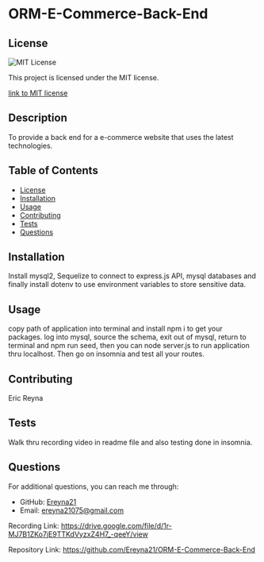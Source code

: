 
# ORM-E-Commerce-Back-End

## License
  <img src="https://img.shields.io/badge/license-MIT-blue" alt="MIT License" />

  This project is licensed under the MIT license.
  
<a href= "https://choosealicense.com/licenses/mit/">link to MIT license</a>

## Description
To provide a back end for a e-commerce website that uses the latest technologies.

## Table of Contents
- [License](#license)
- [Installation](#installation)
- [Usage](#usage)
- [Contributing](#contributing)
- [Tests](#tests)
- [Questions](#questions)

## Installation
Install mysql2, Sequelize to connect to express.js API, mysql databases and finally install dotenv to use environment variables to store sensitive data.

## Usage
copy path of application into terminal and install npm i to get your packages. log into mysql, source the schema, exit out of mysql, return to terminal and npm run seed, then you can node server.js to run application thru localhost. Then go on insomnia and test all your routes.

## Contributing
Eric Reyna

## Tests
Walk thru recording video in readme file and also testing done in insomnia.

## Questions
For additional questions, you can reach me through:
- GitHub: [Ereyna21](https://github.com/Ereyna21)
- Email: ereyna21075@gmail.com

Recording Link:
https://drive.google.com/file/d/1r-MJ7B1ZKo7jE9TTKdVyzxZ4H7_-qeeY/view

Repository Link:
https://github.com/Ereyna21/ORM-E-Commerce-Back-End


